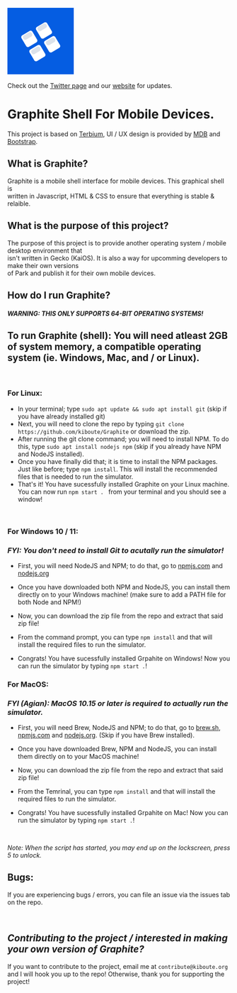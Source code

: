 ![Kiboute](public/kiboute/klogo150.png)

Check out the [Twitter page](https://x.com/kiboutetech) and our [website](https://kiboute.org) for updates.

# Graphite Shell For Mobile Devices.
This project is based on [Terbium](https://github.com/TerbiumOS/webOS), UI / UX design is provided by [MDB](https://mdbootstrap.com/) and [Bootstrap](https://getbootstrap.com/).

## What is Graphite?
Graphite is a mobile shell interface for mobile devices. This graphical shell is <br> written in Javascript, HTML & CSS to ensure that everything is stable & relaible.

## What is the purpose of this project?
The purpose of this project is to provide another operating system / mobile desktop environment that <br> isn't written in Gecko (KaiOS). It is also a way for upcomming developers to make their own versions <br> of Park and publish it for their own mobile devices.

## How do I run Graphite?
#### *WARNING: THIS ONLY SUPPORTS 64-BIT OPERATING SYSTEMS!*

## To run Graphite (shell): You will need atleast 2GB of system memory, a compatible operating system (ie. Windows, Mac, and / or Linux).

<br>

### **For Linux:**

 - In your terminal; type ```sudo apt update && sudo apt install git``` (skip if you have already installed git)
 - Next, you will need to clone the repo by typing ```git clone https://github.com/kiboute/Graphite``` or download the zip.
 - After running the git clone command; you will need to install NPM. To do this, type ```sudo apt install nodejs npm``` (skip if you already have NPM and NodeJS installed).
 - Once you have finally did that; it is time to install the NPM packages. Just like before; type ```npm install```. This will install the recommended files that is needed to run the simulator.
 - That's it! You have sucessfully installed Graphite on your Linux machine. You can now run ```npm start . ``` from your terminal and you should see a window!

<br>

### **For Windows 10 / 11:**
### *FYI: You don't need to install Git to acutally run the simulator!*

 - First, you will need NodeJS and NPM; to do that, go to [npmjs.com]((https://npmjs.org)) and [nodejs.org](https://nodejs.org)
 - Once you have downloaded both NPM and NodeJS, you can install them directly on to your Windows machine! (make sure to add a PATH file for both Node and NPM!)

 - Now, you can download the zip file from the repo and extract that said zip file!
 - From the command prompt, you can type ```npm install``` and that will install the required files to run the simulator.
 - Congrats! You have sucessfully installed Grpahite on Windows! Now you can run the simulator by typing ```npm start .```!


### **For MacOS:**
### *FYI (Agian): MacOS 10.15 or later is required to actually run the simulator.*

 - First, you will need Brew, NodeJS and NPM; to do that, go to [brew.sh](https://brew.sh), [npmjs.com](https://npmjs.org) and [nodejs.org](https://nodejs.org). (Skip if you have Brew installed).
 - Once you have downloaded Brew, NPM and NodeJS, you can install them directly on to your MacOS machine!

 - Now, you can download the zip file from the repo and extract that said zip file!
 - From the Temrinal, you can type ```npm install``` and that will install the required files to run the simulator.
 - Congrats! You have sucessfully installed Grpahite on Mac! Now you can run the simulator by typing ```npm start .```!

<br>

*Note: When the script has started, you may end up on the lockscreen, press 5 to unlock.*

## **Bugs**:
If you are experiencing bugs / errors, you can file an issue via the issues tab on the repo.

<br>

## *Contributing to the project / interested in making your own version of Graphite?*
If you want to contribute to the project, email me at ```contribute@kiboute.org``` and I will hook you up to the repo! Otherwise, thank you for supporting the project!
